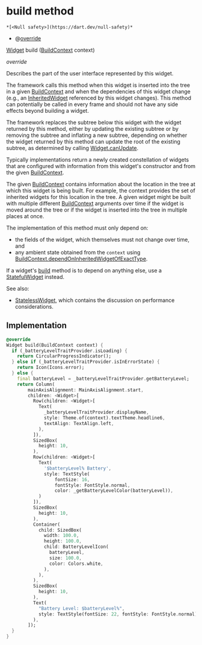 


# build method




    *[<Null safety>](https://dart.dev/null-safety)*



- @[override](https://api.flutter.dev/flutter/dart-core/override-constant.html)

[Widget](https://api.flutter.dev/flutter/widgets/Widget-class.html) build
([BuildContext](https://api.flutter.dev/flutter/widgets/BuildContext-class.html) context)

_override_



<p>Describes the part of the user interface represented by this widget.</p>
<p>The framework calls this method when this widget is inserted into the tree
in a given <a href="https://api.flutter.dev/flutter/widgets/BuildContext-class.html">BuildContext</a> and when the dependencies of this widget change
(e.g., an <a href="https://api.flutter.dev/flutter/widgets/InheritedWidget-class.html">InheritedWidget</a> referenced by this widget changes). This
method can potentially be called in every frame and should not have any side
effects beyond building a widget.</p>
<p>The framework replaces the subtree below this widget with the widget
returned by this method, either by updating the existing subtree or by
removing the subtree and inflating a new subtree, depending on whether the
widget returned by this method can update the root of the existing
subtree, as determined by calling <a href="https://api.flutter.dev/flutter/widgets/Widget/canUpdate.html">Widget.canUpdate</a>.</p>
<p>Typically implementations return a newly created constellation of widgets
that are configured with information from this widget's constructor and
from the given <a href="https://api.flutter.dev/flutter/widgets/BuildContext-class.html">BuildContext</a>.</p>
<p>The given <a href="https://api.flutter.dev/flutter/widgets/BuildContext-class.html">BuildContext</a> contains information about the location in the
tree at which this widget is being built. For example, the context
provides the set of inherited widgets for this location in the tree. A
given widget might be built with multiple different <a href="https://api.flutter.dev/flutter/widgets/BuildContext-class.html">BuildContext</a>
arguments over time if the widget is moved around the tree or if the
widget is inserted into the tree in multiple places at once.</p>
<p>The implementation of this method must only depend on:</p>
<ul>
<li>the fields of the widget, which themselves must not change over time,
and</li>
<li>any ambient state obtained from the <code>context</code> using
<a href="https://api.flutter.dev/flutter/widgets/BuildContext/dependOnInheritedWidgetOfExactType.html">BuildContext.dependOnInheritedWidgetOfExactType</a>.</li>
</ul>
<p>If a widget's <a href="../../traits_battery_widget/BatteryWidget/build.md">build</a> method is to depend on anything else, use a
<a href="https://api.flutter.dev/flutter/widgets/StatefulWidget-class.html">StatefulWidget</a> instead.</p>
<p>See also:</p>
<ul>
<li><a href="https://api.flutter.dev/flutter/widgets/StatelessWidget-class.html">StatelessWidget</a>, which contains the discussion on performance considerations.</li>
</ul>



## Implementation

```dart
@override
Widget build(BuildContext context) {
  if (_batteryLevelTraitProvider.isLoading) {
    return CircularProgressIndicator();
  } else if (_batteryLevelTraitProvider.isInErrorState) {
    return Icon(Icons.error);
  } else {
    final batteryLevel = _batteryLevelTraitProvider.getBatteryLevel;
    return Column(
        mainAxisAlignment: MainAxisAlignment.start,
        children: <Widget>[
          Row(children: <Widget>[
            Text(
              _batteryLevelTraitProvider.displayName,
              style: Theme.of(context).textTheme.headline6,
              textAlign: TextAlign.left,
            ),
          ]),
          SizedBox(
            height: 10,
          ),
          Row(children: <Widget>[
            Text(
              '$batteryLevel% Battery',
              style: TextStyle(
                  fontSize: 16,
                  fontStyle: FontStyle.normal,
                  color: _getBatteryLevelColor(batteryLevel)),
            )
          ]),
          SizedBox(
            height: 10,
          ),
          Container(
            child: SizedBox(
              width: 100.0,
              height: 100.0,
              child: BatteryLevelIcon(
                batteryLevel,
                size: 100.0,
                color: Colors.white,
              ),
            ),
          ),
          SizedBox(
            height: 10,
          ),
          Text(
            "Battery Level: $batteryLevel%",
            style: TextStyle(fontSize: 22, fontStyle: FontStyle.normal),
          ),
        ]);
  }
}
```







